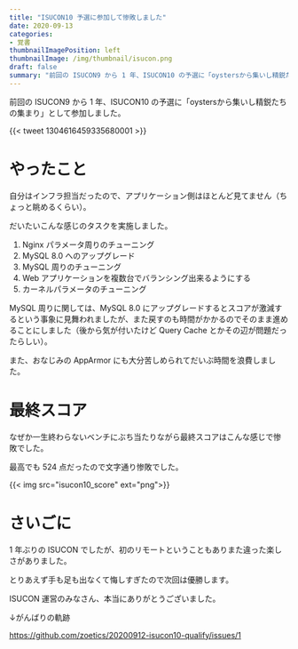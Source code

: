 ```yaml
---
title: "ISUCON10 予選に参加して惨敗しました"
date: 2020-09-13
categories:
- 覚書
thumbnailImagePosition: left
thumbnailImage: /img/thumbnail/isucon.png
draft: false
summary: "前回の ISUCON9 から 1 年、ISUCON10 の予選に「oystersから集いし精鋭たちの集まり」として参加しました。"
---
```


前回の ISUCON9 から 1 年、ISUCON10 の予選に「oystersから集いし精鋭たちの集まり」として参加しました。

{{< tweet 1304616459335680001 >}}

# やったこと

自分はインフラ担当だったので、アプリケーション側はほとんど見てません（ちょっと眺めるくらい）。

だいたいこんな感じのタスクを実施しました。

1. Nginx パラメータ周りのチューニング
2. MySQL 8.0 へのアップグレード
3. MySQL 周りのチューニング
4. Web アプリケーションを複数台でバランシング出来るようにする
5. カーネルパラメータのチューニング

MySQL 周りに関しては、MySQL 8.0 にアップグレードするとスコアが激減するという事象に見舞われましたが、また戻すのも時間がかかるのでそのまま進めることにしました（後から気が付いたけど Query Cache とかその辺が問題だったらしい）。

また、おなじみの AppArmor にも大分苦しめられてだいぶ時間を浪費しました。

# 最終スコア

なぜか一生終わらないベンチにぶち当たりながら最終スコアはこんな感じで惨敗でした。

最高でも 524 点だったので文字通り惨敗でした。

{{< img src="isucon10_score" ext="png">}}

# さいごに

1 年ぶりの ISUCON でしたが、初のリモートということもありまた違った楽しさがありました。

とりあえず手も足も出なくて悔しすぎたので次回は優勝します。

ISUCON 運営のみなさん、本当にありがとうございました。

↓がんばりの軌跡

https://github.com/zoetics/20200912-isucon10-qualify/issues/1